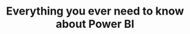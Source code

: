 ---
state: TX
region: Austin
title: Everything you ever need to know about Power BI
event_url: https://www.eventbrite.com/e/everything-you-ever-need-to-know-about-power-bi-tickets-68920189141
start_date: 2019-09-27
cost: FREE
topics: [ microsoft, powerbi ]
---